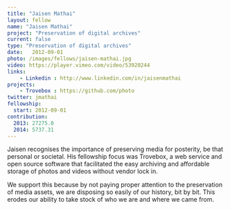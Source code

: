 ```yaml
---
title: "Jaisen Mathai"
layout: fellow
name: "Jaisen Mathai"
project: "Preservation of digital archives"
current: false
type: "Preservation of digital archives"
date:   2012-09-01
photo: /images/fellows/jaisen-mathai.jpg
video: https://player.vimeo.com/video/53920244
links:
    - Linkedin : http://www.linkedin.com/in/jaisenmathai
projects:
    - Trovebox : https://github.com/photo
twitter: jmathai
fellowship:
  start: 2012-09-01
contribution:
  2013: 27275.0
  2014: 5737.31
---
```

Jaisen recognises the importance of preserving media for posterity, be that personal or societal. His fellowship focus was Trovebox, a web service and open source software that facilitated the easy archiving and affordable storage of photos and videos without vendor lock in.

We support this because by not paying proper attention to the preservation of media assets, we are disposing so easily of our history, bit by bit. This erodes our ability to take stock of who we are and where we came from.
